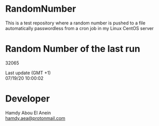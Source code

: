 # RandomNumber    
This is a test repository where a random number is pushed to a file automatically passwordless from a cron job in my Linux CentOS server    
# Random Number of the last run   
32065
      
Last update (GMT +1)    
07/19/20 10:00:02
# Developer    
Hamdy Abou El Anein   
hamdy.aea@protonmail.com
